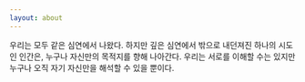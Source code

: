 ```yaml
---
layout: about
---
```


우리는 모두 같은 심연에서 나왔다. 하지만 깊은 심연에서 밖으로 내던져진 하나의 시도인 인간은, 누구나 자신만의 목적지를 향해 나아간다. 우리는 서로를 이해할 수는 있지만 누구나 오직 자기 자신만을 해석할 수 있을 뿐이다.

